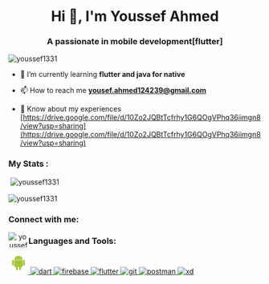 <h1 align="center">Hi 👋, I'm Youssef Ahmed</h1>
<h3 align="center">A passionate in mobile development[flutter]</h3>

<p align="left"> <img src="https://komarev.com/ghpvc/?username=youssef1331&label=Profile%20views&color=0e75b6&style=flat" alt="youssef1331" /> </p>

- 🌱 I’m currently learning **flutter and java for native**

- 📫 How to reach me **yousef.ahmed124239@gmail.com**

- 📄 Know about my experiences [https://drive.google.com/file/d/10Zo2JQBtTcfrhy1G6QOgVPhq36iimgn8/view?usp=sharing](https://drive.google.com/file/d/10Zo2JQBtTcfrhy1G6QOgVPhq36iimgn8/view?usp=sharing)



<h3 align="left"> My Stats : </h3>

<p>&nbsp;<img align="center" src="https://github-readme-streak-stats.herokuapp.com?user=youssef1331&theme=dark&hide_border=true&date_format=M%20j%5B%2C%20Y%5D" alt="youssef1331" /></p>


<p><img align="center" src="https://github-readme-stats.vercel.app/api/top-langs?username=youssef1331&show_icons=true&locale=en&layout=compact&title_color=ffffff&icon_color=bb2acf&text_color=daf7dc&bg_color=151515" alt="youssef1331" /></p>


<h3 align="left">Connect with me:</h3>
<p align="center">
<a href="https://linkedin.com/in/youssef-ahmed-26416b209" target="blank"><img align="left" src="https://raw.githubusercontent.com/rahuldkjain/github-profile-readme-generator/master/src/images/icons/Social/linked-in-alt.svg" alt="youssef-ahmed-26416b209" height="30" width="40" /></a>
</p>





<h3 align="left">Languages and Tools:</h3>
<p align="left"> <a href="https://developer.android.com" target="_blank" rel="noreferrer"> <img src="https://raw.githubusercontent.com/devicons/devicon/master/icons/android/android-original-wordmark.svg" alt="android" width="40" height="40"/> </a> <a href="https://dart.dev" target="_blank" rel="noreferrer"> <img src="https://www.vectorlogo.zone/logos/dartlang/dartlang-icon.svg" alt="dart" width="40" height="40"/> </a> <a href="https://firebase.google.com/" target="_blank" rel="noreferrer"> <img src="https://www.vectorlogo.zone/logos/firebase/firebase-icon.svg" alt="firebase" width="40" height="40"/> </a> <a href="https://flutter.dev" target="_blank" rel="noreferrer"> <img src="https://www.vectorlogo.zone/logos/flutterio/flutterio-icon.svg" alt="flutter" width="40" height="40"/> </a> <a href="https://git-scm.com/" target="_blank" rel="noreferrer"> <img src="https://www.vectorlogo.zone/logos/git-scm/git-scm-icon.svg" alt="git" width="40" height="40"/> </a> <a href="https://postman.com" target="_blank" rel="noreferrer"> <img src="https://www.vectorlogo.zone/logos/getpostman/getpostman-icon.svg" alt="postman" width="40" height="40"/> </a> <a href="https://www.adobe.com/products/xd.html" target="_blank" rel="noreferrer"> <img src="https://cdn.worldvectorlogo.com/logos/adobe-xd.svg" alt="xd" width="40" height="40"/> </a> </p>
